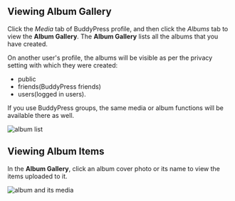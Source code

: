 ## Viewing Album Gallery


Click the *Media* tab of BuddyPress profile, and then click the *Albums* tab to view the **Album Gallery**.
The **Album Gallery** lists all the albums that you have created. 

On another user's profile, the albums will be visible as per the privacy setting with which they were created:
- public
- friends(BuddyPress friends)
- users(logged in users).

If you use BuddyPress groups, the same media or album functions will be available there as well.

![album list](https://cloud.githubusercontent.com/assets/1140051/7676628/38ce9efe-fd63-11e4-8564-452e94462874.png)



## Viewing Album Items


In the **Album Gallery**, click an album cover photo or its name to view the items uploaded to it.

![album and its media](https://cloud.githubusercontent.com/assets/1140051/7676680/9a6117b4-fd63-11e4-94be-3f628af50c96.png)
